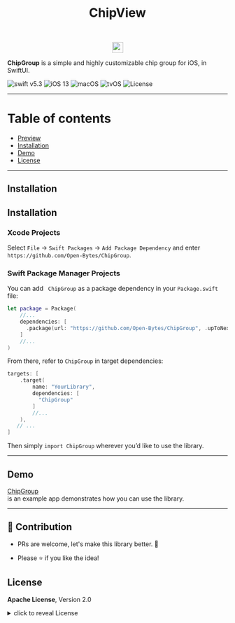
<h1 align="center">ChipView</h1>


<br/>
<p align="center">
<a href="https://twitter.com/intent/tweet?text=ChipGroup%20is%20is%20a%20simple%20and%20highly%20customizable%20chip%20group%20for%20iOS,%20in%20SwiftUI.%20https://github.com/Open-Bytes/SwiftUIChipGroup"><img src="https://img.shields.io/twitter/url/http/shields.io.svg?style=social" height="25"/></a>


**ChipGroup** is a simple and highly customizable chip group for iOS, in SwiftUI.

![swift v5.3](https://img.shields.io/badge/swift-v5.3-orange.svg)
![iOS 13](https://img.shields.io/badge/iOS-13.0+-865EFC.svg)
![macOS](https://img.shields.io/badge/macOS-10.15+-179AC8.svg)
![tvOS](https://img.shields.io/badge/tvOS-13.0+-41465B.svg)
![License](https://img.shields.io/badge/License-Apache-blue.svg)

---

# Table of contents

- [Preview](#preview)
- [Installation](#installation)
- [Demo](#demo)
- [License](#license)

---

## Installation


## Installation

### Xcode Projects

Select `File` -> `Swift Packages` -> `Add Package Dependency` and enter `https://github.com/Open-Bytes/ChipGroup`.


### Swift Package Manager Projects

You can add `
ChipGroup` as a package dependency in your `Package.swift` file:

```swift
let package = Package(
    //...
    dependencies: [
      .package(url: "https://github.com/Open-Bytes/ChipGroup", .upToNextMajor(from: "0.1.0"))
    ]
    //...
)
```

From there, refer to `ChipGroup` in target dependencies:

```swift
targets: [
    .target(
        name: "YourLibrary",
        dependencies: [
          "ChipGroup"
        ]
        //...
    ),
   // ...
]
```

Then simply `import ChipGroup` wherever you’d like to use the library.

---

## Demo

[ChipGroup](https://github.com/Open-Bytes/SwiftUIChipGroup/blob/master/Example/ContentView.swift)  
is an example app demonstrates how you can use the library.

---

## :clap: Contribution

- PRs are welcome, let's make this library better. :raised_hands:

- Please :star: if you like the idea!

## License

**Apache License**, Version 2.0

<details>
    <summary>
        click to reveal License
    </summary>

```txt
Licensed under the Apache License, Version 2.0 (the "License");
you may not use this file except in compliance with the License.
You may obtain a copy of the License at

   https://www.apache.org/licenses/LICENSE-2.0

Unless required by applicable law or agreed to in writing, software
distributed under the License is distributed on an "AS IS" BASIS,
WITHOUT WARRANTIES OR CONDITIONS OF ANY KIND, either express or implied.
See the License for the specific language governing permissions and
limitations under the License.
```

</details>
